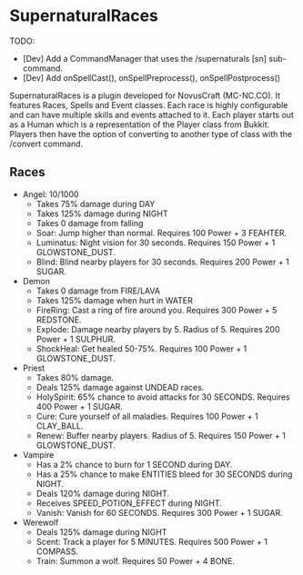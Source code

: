 SupernaturalRaces
=================

TODO:
* [Dev] Add a CommandManager that uses the /supernaturals [sn] sub-command.
* [Dev] Add onSpellCast(), onSpellPreprocess(), onSpellPostprocess()

SupernaturalRaces is a plugin developed for NovusCraft (MC-NC.CO).
It features Races, Spells and Event classes.  Each race is highly configurable and can have multiple skills and events
attached to it.  Each player starts out as a Human which is a representation of the Player class from Bukkit.
Players then have the option of converting to another type of class with the /convert command.

## Races
* Angel: 10/1000
   - Takes 75% damage during DAY
   - Takes 125% damage during NIGHT
   - Takes 0 damage from falling
   - Soar: Jump higher than normal. Requires 100 Power + 3 FEAHTER.
   - Luminatus: Night vision for 30 seconds. Requires 150 Power + 1 GLOWSTONE_DUST. 
   - Blind: Blind nearby players for 30 seconds. Requires 200 Power + 1 SUGAR.
* Demon
   - Takes 0 damage from FIRE/LAVA
   - Takes 125% damage when hurt in WATER
   - FireRing: Cast a ring of fire around you. Requires 300 Power + 5 REDSTONE.
   - Explode: Damage nearby players by 5.  Radius of 5.  Requires 200 Power + 1 SULPHUR.
   - ShockHeal: Get healed 50-75%.  Requires 100 Power + 1 GLOWSTONE_DUST.
* Priest
   - Takes 80% damage.
   - Deals 125% damage against UNDEAD races.
   - HolySpirit: 65% chance to avoid attacks for 30 SECONDS. Requires 400 Power + 1 SUGAR.
   - Cure: Cure yourself of all maladies. Requires 100 Power + 1 CLAY_BALL.
   - Renew: Buffer nearby players. Radius of 5. Requires 150 Power + 1 GLOWSTONE_DUST.
* Vampire
   - Has a 2% chance to burn for 1 SECOND during DAY.
   - Has a 25% chance to make ENTITIES bleed for 30 SECONDS during NIGHT.
   - Deals 120% damage during NIGHT.
   - Receives SPEED_POTION_EFFECT during NIGHT.
   - Vanish: Vanish for 60 SECONDS. Requires 300 Power + 1 SUGAR.
* Werewolf
   - Deals 125% damage during NIGHT
   - Scent: Track a player for 5 MINUTES. Requires 500 Power + 1 COMPASS.
   - Train: Summon a wolf.  Requires 50 Power + 4 BONE.
